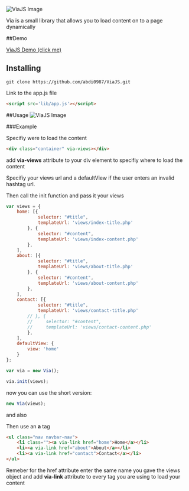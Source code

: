 ![ViaJS Image](https://cloud.githubusercontent.com/assets/13234884/9150556/a139f32c-3da4-11e5-9c6a-48ac1ac5a998.png)

Via is a small library that allows you to load content on to a page dynamically

##Demo

[ViaJS Demo (click me)](http://viajs.herokuapp.com/)

## Installing

```
git clone https://github.com/abdi0987/ViaJS.git
```

Link to the app.js file

```html
<script src='lib/app.js'></script>
```

##Usage 
![ViaJS Image](https://cloud.githubusercontent.com/assets/13234884/9150024/d8570b2a-3d8a-11e5-96ca-9bcc5085fe31.png)


###Example

Specifiy were to load the content
```html
<div class="container" via-views></div>
```
add __via-views__ attribute to your div element to specifiy where to load the content 


Specifiy your views url and a defaultView if the user enters an invalid hashtag url.

Then call the init function and pass it your views

```javascript
var views = {
    home: [{
            selector: "#title",
            templateUrl: 'views/index-title.php'
        }, {
            selector: "#content",
            templateUrl: 'views/index-content.php'
        },
    ],
    about: [{
            selector: "#title",
            templateUrl: 'views/about-title.php'
        }, {
            selector: "#content",
            templateUrl: 'views/about-content.php'
        },
    ],
    contact: [{
            selector: "#title",
            templateUrl: 'views/contact-title.php'
        // }, {
        //     selector: "#content",
        //     templateUrl: 'views/contact-content.php'
        },
    ],
    defaultView: {
        view: 'home'
    }
};

var via = new Via();

via.init(views);

```


now you can use the short version:

```javascript
new Via(views);

```
and also


Then use an __a__ tag

```html
<ul class="nav navbar-nav">
    <li class=""><a via-link href="home">Home</a></li>
    <li><a via-link href="about">About</a></li>
    <li><a via-link href="contact">Contact</a></li>
</ul>
```
Remeber for the href attribute enter the same name you gave the views object and add __via-link__ attribute to every __<a>__ tag you are using to load your content
